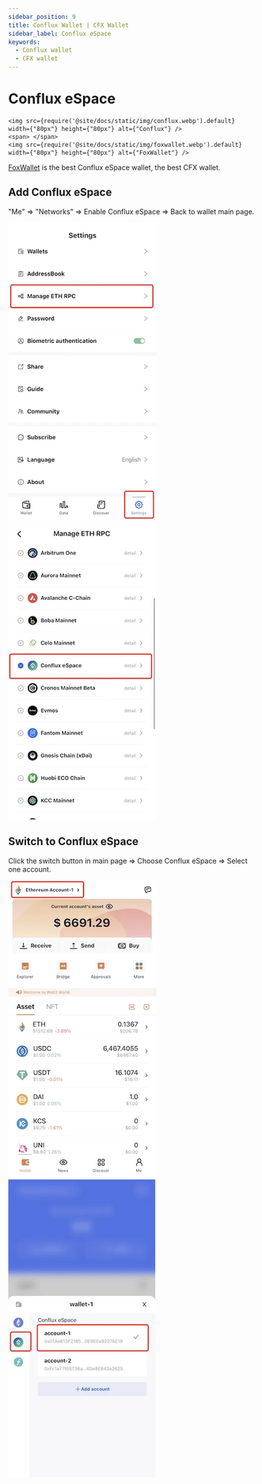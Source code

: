```yaml
---
sidebar_position: 9
title: Conflux Wallet | CFX Wallet
sidebar_label: Conflux eSpace
keywords:
  - Conflux wallet
  - CFX wallet
---
```


# Conflux eSpace
```mdx-code-block
<img src={require('@site/docs/static/img/conflux.webp').default} width={"80px"} height={"80px"} alt={"Conflux"} />
<span> </span>
<img src={require('@site/docs/static/img/foxwallet.webp').default} width={"80px"} height={"80px"} alt={"FoxWallet"} />
```
[FoxWallet](https://foxwallet.com) is the best Conflux eSpace wallet, the best CFX wallet.

## Add Conflux eSpace

"Me" => "Networks" => Enable Conflux eSpace => Back to wallet main page.

![](../img/manage-eth-rpc.webp)![](../img/add-conflux.webp)

## Switch to Conflux eSpace

Click the switch button in main page => Choose Conflux eSpace => Select one account.

![](../img/switch-entrance.webp)![](../img/switch-conflux.webp)